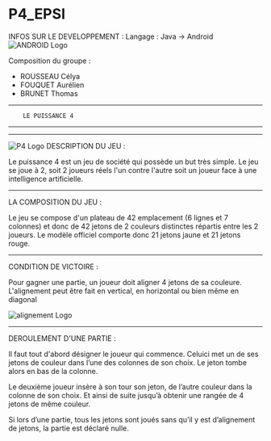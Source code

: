 # P4_EPSI

INFOS SUR LE DEVELOPPEMENT :
Langage : Java -> Android 
![ANDROID Logo](http://cdn-www.xda-developers.com/wp-content/uploads/2014/02/Also-Rans-Complain-to-EU-Regulators-About-Android-quot-Trojan-Horse-quot-2.jpg)


Composition du groupe :
 - ROUSSEAU Célya
 - FOUQUET Aurélien
 - BRUNET Thomas

*********************************
        LE PUISSANCE 4
*********************************

*********************************

![P4 Logo](http://zupimages.net/up/15/15/vqp8.jpg)
DESCRIPTION DU JEU :

Le puissance 4 est un jeu de société qui possède un but très simple.
Le jeu se joue à 2, soit 2 joueurs réels l'un contre l'autre soit un joueur face à une intelligence artificielle.


*********************************
LA COMPOSITION DU JEU :

Le jeu se compose d'un plateau de 42 emplacement (6 lignes et 7 colonnes) et donc de 42 jetons de 2 couleurs distinctes répartis entre les 2 joueurs.
Le modèle officiel comporte donc 21 jetons jaune et 21 jetons rouge.


*********************************
CONDITION DE VICTOIRE : 

Pour gagner une partie, un joueur doit aligner 4 jetons de sa couleure.
L'alignement peut être fait en vertical, en horizontal  ou bien même en diagonal

![alignement Logo](http://www.zupimages.net/up/15/15/d6e3.png)


*********************************
DEROULEMENT D'UNE PARTIE :

Il faut tout d'abord  désigner le joueur qui commence.
Celui­ci met un de ses jetons de couleur dans l’une des colonnes de son choix. Le jeton tombe alors en bas de la colonne.

Le deuxième joueur insère à son tour son jeton, de l’autre couleur dans la colonne de son choix. Et ainsi de suite jusqu’à obtenir une rangée de 4 jetons de même couleur.

Si lors d’une partie, tous les jetons sont joués sans qu’il y est d’alignement de jetons, la partie est déclaré nulle.
